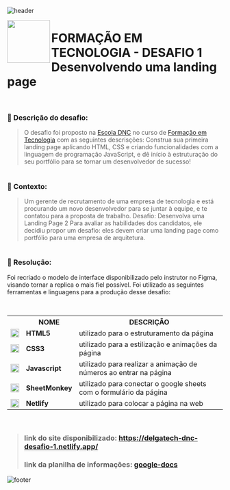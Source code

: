 ![header](https://capsule-render.vercel.app/api?type=waving&color=0:db813b,50:d76f32,100:e0945e&height=150&section=header)

<html>
  <img align="left" src="https://github.com/Delgado-tech/dnc-landing-page-challenge/assets/60985347/01280482-629f-4956-93a1-f7bab2b52400" width="100px"/>
  <h1>FORMAÇÃO EM TECNOLOGIA - DESAFIO 1 <br>
  Desenvolvendo uma landing page <br><br></h1>
</html>

### 🚀 Descrição do desafio:
> O desafio foi proposto na [Escola DNC](https://www.escoladnc.com.br) no curso de [Formação em Tecnologia](https://www.escoladnc.com.br/formacao-em-tecnologia/)
> com as seguintes descrisções:
> Construa sua primeira landing page aplicando HTML, CSS e
> criando funcionalidades com a linguagem de programação
> JavaScript, e dê início à estruturação do seu portfólio para se
> tornar um desenvolvedor de sucesso!

# 

### 📄 Contexto:
> Um gerente de recrutamento de uma empresa de tecnologia e está procurando um
> novo desenvolvedor para se juntar à equipe, e te contatou para a proposta de trabalho.
> Desafio: Desenvolva uma Landing Page 2
> Para avaliar as habilidades dos candidatos, ele decidiu propor um desafio: eles devem
> criar uma landing page como portfólio para uma empresa de arquitetura.

#

### 🎯 Resolução:
Foi recriado o modelo de interface disponibilizado pelo instrutor no Figma, visando tornar a replica o mais fiel possível. Foi utilizado as seguintes ferramentas e linguagens para a produção desse desafio:

<html>
  <br>
  <table>
    <tr>
      <th></th>
      <th>NOME</th>
      <th>DESCRIÇÃO</th>
    </tr>
    <!--Linha 1-->
    <tr>
      <td> <img src="https://cdn.jsdelivr.net/gh/devicons/devicon/icons/html5/html5-original.svg" width="20px"/></td>
      <td><strong>HTML5<strong/></td>
      <td>utilizado para o estruturamento da página</td>
    </tr>
    <!--Linha 2-->
    <tr>
      <td> <img src="https://cdn.jsdelivr.net/gh/devicons/devicon/icons/css3/css3-original.svg" width="20px"/></td>
      <td><strong>CSS3<strong/></td>
      <td>utilizado para a estilização e animações da página</td>
    </tr>
    <!--Linha 3-->
    <tr>
      <td> <img src="https://cdn.jsdelivr.net/gh/devicons/devicon/icons/javascript/javascript-plain.svg" width="20px"/></td>
      <td><strong>Javascript<strong/></td>
      <td>utilizado para realizar a animação de números ao entrar na página</td>
    </tr>
        <!--Linha 4-->
    <tr>
      <td> <img src="https://dashboard.sheetmonkey.io/favicon.ico" width="20px"/></td>
      <td><strong>SheetMonkey<strong/></td>
      <td>utilizado para conectar o google sheets com o formulário da página</td>
    </tr>
    <!--Linha 5-->
    <tr>
      <td> <img src="https://www.netlify.com/favicon.ico" width="20px"/></td>
      <td><strong>Netlify<strong/></td>
      <td>utilizado para colocar a página na web</td>
    </tr>
  </table>
  <br>
</html>

> ### link do site disponibilizado: https://delgatech-dnc-desafio-1.netlify.app/
> ### link da planilha de informações: [google-docs](https://docs.google.com/spreadsheets/d/1Gnui41-20n-fJVx1Gexi5TC5mBcqg2ZymLUGKHe7ulk/edit?usp=sharing)


![footer](https://capsule-render.vercel.app/api?type=waving&color=0:0d1117,50:161b22,100:30363d&height=150&section=footer)
